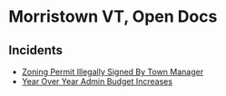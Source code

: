 # Morristown VT, Open Docs

## Incidents

* [Zoning Permit Illegally Signed By Town Manager](re-illegal-permitting-morrisville.md)
* [Year Over Year Admin Budget Increases](./docs/Town-Admin-budget-comparisons.pdf)

